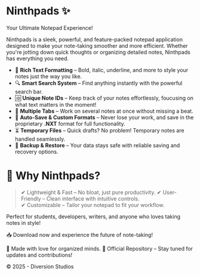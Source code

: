 # Ninthpads ✨
Your Ultimate Notepad Experience!

Ninthpads is a sleek, powerful, and feature-packed notepad application designed to make your note-taking smoother and more efficient. Whether you're jotting down quick thoughts or organizing detailed notes, Ninthpads has everything you need.
 

  
- 📝 **Rich Text Formatting** – Bold, italic, underline, and more to style your notes just the way you like. 
- 🔍 **Smart Search System** – Find anything instantly with the powerful search bar. 
- 🆔 **Unique Note IDs** – Keep track of your notes effortlessly, foucusing on what text matters in the moment! 
- 📂 **Multiple Tabs** – Work on several notes at once without missing a beat. 
- 💾 **Auto-Save & Custom Formats** – Never lose your work, and save in the proprietary **.NXT** format for full functionality.   
- ⏳ **Temporary Files** – Quick drafts? No problem! Temporary notes are handled seamlessly. 
- 🔄 **Backup & Restore** – Your data stays safe with reliable saving and recovery options. 




# 🚀 Why Ninthpads?
> ✔ Lightweight & Fast – No bloat, just pure productivity.
> ✔ User-Friendly – Clean interface with intuitive controls.  
> ✔ Customizable – Tailor your notepad to fit your workflow. 


Perfect for students, developers, writers, and anyone who loves taking notes in style!


📥 Download now and experience the future of note-taking!

💖 Made with love for organized minds.
🔗 Official Repository – Stay tuned for updates and contributions!

© 2025 - Diversion Studios
